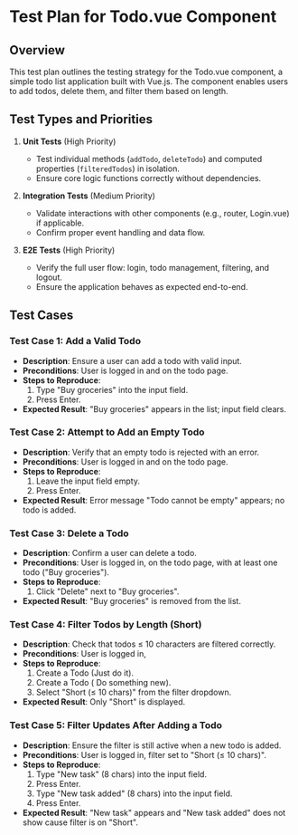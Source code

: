# Test Plan for Todo.vue Component

## Overview

This test plan outlines the testing strategy for the Todo.vue component, a simple todo list application built with Vue.js. The component enables users to add todos, delete them, and filter them based on length.

## Test Types and Priorities

1. **Unit Tests** (High Priority)
   - Test individual methods (`addTodo`, `deleteTodo`) and computed properties (`filteredTodos`) in isolation.
   - Ensure core logic functions correctly without dependencies.

2. **Integration Tests** (Medium Priority)
   - Validate interactions with other components (e.g., router, Login.vue) if applicable.
   - Confirm proper event handling and data flow.

3. **E2E Tests** (High Priority)
   - Verify the full user flow: login, todo management, filtering, and logout.
   - Ensure the application behaves as expected end-to-end.


## Test Cases

### Test Case 1: Add a Valid Todo
- **Description**: Ensure a user can add a todo with valid input.
- **Preconditions**: User is logged in and on the todo page.
- **Steps to Reproduce**:
  1. Type "Buy groceries" into the input field.
  2. Press Enter.
- **Expected Result**: "Buy groceries" appears in the list; input field clears.

### Test Case 2: Attempt to Add an Empty Todo
- **Description**: Verify that an empty todo is rejected with an error.
- **Preconditions**: User is logged in and on the todo page.
- **Steps to Reproduce**:
  1. Leave the input field empty.
  2. Press Enter.
- **Expected Result**: Error message "Todo cannot be empty" appears; no todo is added.

### Test Case 3: Delete a Todo
- **Description**: Confirm a user can delete a todo.
- **Preconditions**: User is logged in, on the todo page, with at least one todo ("Buy groceries").
- **Steps to Reproduce**:
  1. Click "Delete" next to "Buy groceries".
- **Expected Result**: "Buy groceries" is removed from the list.

### Test Case 4: Filter Todos by Length (Short)
- **Description**: Check that todos ≤ 10 characters are filtered correctly.
- **Preconditions**: User is logged in, 
- **Steps to Reproduce**:
  1. Create a Todo (Just do it).
  2. Create a Todo  ( Do something new).
  3. Select "Short (≤ 10 chars)" from the filter dropdown.
- **Expected Result**: Only "Short" is displayed.

### Test Case 5: Filter Updates After Adding a Todo
- **Description**: Ensure the filter is still active when a new todo is added.
- **Preconditions**: User is logged in, filter set to "Short (≤ 10 chars)".
- **Steps to Reproduce**:
  1. Type "New task" (8 chars) into the input field.
  2. Press Enter.
  2. Type "New task added" (8 chars) into the input field.
  2. Press Enter.
- **Expected Result**: "New task" appears and "New task added" does not show cause filter is on "Short".